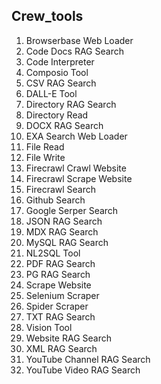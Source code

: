 ## Crew_tools
1. Browserbase Web Loader
2. Code Docs RAG Search
3. Code Interpreter
4. Composio Tool
5. CSV RAG Search
6. DALL-E Tool
7. Directory RAG Search
8. Directory Read
9. DOCX RAG Search
10. EXA Search Web Loader
11. File Read
12. File Write
13. Firecrawl Crawl Website
14. Firecrawl Scrape Website
15. Firecrawl Search
16. Github Search
17. Google Serper Search
18. JSON RAG Search
19. MDX RAG Search
20. MySQL RAG Search
21. NL2SQL Tool
22. PDF RAG Search
23. PG RAG Search
24. Scrape Website
25. Selenium Scraper
26. Spider Scraper
27. TXT RAG Search
28. Vision Tool
29. Website RAG Search
30. XML RAG Search
31. YouTube Channel RAG Search
32. YouTube Video RAG Search
